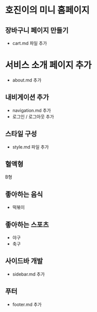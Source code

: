 # 호진이의 미니 홈페이지

## 장바구니 페이지 만들기

- cart.md 파일 추가

# 서비스 소개 페이지 추가

- about.md 추가

## 내비게이션 추가

- navigation.md 추가
- 로그인 / 로그아웃 추가

## 스타일 구성

- style.md 파일 추가

## 혈액형

B형

## 좋아하는 음식

- 떡볶이

## 좋아하는 스포츠

- 야구
- 축구

## 사이드바 개발

- sidebar.md 추가

## 푸터

- footer.md 추가
